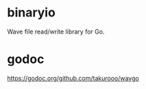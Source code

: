 # binaryio
Wave file read/write library for Go.


# godoc
https://godoc.org/github.com/takurooo/wavgo

